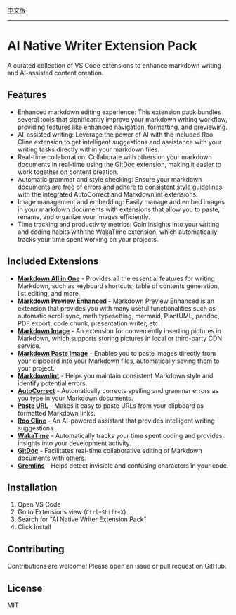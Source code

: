 
[中文版](README.zh-CN.md)

---

# AI Native Writer Extension Pack

A curated collection of VS Code extensions to enhance markdown writing and AI-assisted content creation.

## Features

- Enhanced markdown editing experience: This extension pack bundles several tools that significantly improve your markdown writing workflow, providing features like enhanced navigation, formatting, and previewing.
- AI-assisted writing: Leverage the power of AI with the included Roo Cline extension to get intelligent suggestions and assistance with your writing tasks directly within your markdown files.
- Real-time collaboration: Collaborate with others on your markdown documents in real-time using the GitDoc extension, making it easier to work together on content creation.
- Automatic grammar and style checking: Ensure your markdown documents are free of errors and adhere to consistent style guidelines with the integrated AutoCorrect and Markdownlint extensions.
- Image management and embedding: Easily manage and embed images in your markdown documents with extensions that allow you to paste, rename, and organize your images efficiently.
- Time tracking and productivity metrics: Gain insights into your writing and coding habits with the WakaTime extension, which automatically tracks your time spent working on your projects.

## Included Extensions

- **[Markdown All in One](https://marketplace.visualstudio.com/items?itemName=yzhang.markdown-all-in-one)** - Provides all the essential features for writing Markdown, such as keyboard shortcuts, table of contents generation, list editing, and more.
- **[Markdown Preview Enhanced](https://marketplace.visualstudio.com/items?itemName=shd101wyy.markdown-preview-enhanced)** - Markdown Preview Enhanced is an extension that provides you with many useful functionalities such as automatic scroll sync, math typesetting, mermaid, PlantUML, pandoc, PDF export, code chunk, presentation writer, etc. 
- **[Markdown Image](https://marketplace.visualstudio.com/items?itemName=hancel.markdown-image)** - An extension for conveniently inserting pictures in Markdown, which supports storing pictures in local or third-party CDN service.
- **[Markdown Paste Image](https://marketplace.visualstudio.com/items?itemName=telesoho.vscode-markdown-paste-image)** - Enables you to paste images directly from your clipboard into your Markdown files, automatically saving them to your project.
- **[Markdownlint](https://marketplace.visualstudio.com/items?itemName=davidanson.vscode-markdownlint)** - Helps you maintain consistent Markdown style and identify potential errors.
- **[AutoCorrect](https://marketplace.visualstudio.com/items?itemName=huacnlee.autocorrect)** - Automatically corrects spelling and grammar errors as you type in your Markdown documents.
- **[Paste URL](https://marketplace.visualstudio.com/items?itemName=kukushi.pasteurl)** - Makes it easy to paste URLs from your clipboard as formatted Markdown links.
- **[Roo Cline](https://marketplace.visualstudio.com/items?itemName=RooVeterinaryInc.roo-cline)** - An AI-powered assistant that provides intelligent writing suggestions.
- **[WakaTime](https://marketplace.visualstudio.com/items?itemName=WakaTime.vscode-wakatime)** - Automatically tracks your time spent coding and provides insights into your development activity.
- **[GitDoc](https://marketplace.visualstudio.com/items?itemName=vsls-contrib.gitdoc)** - Facilitates real-time collaborative editing of Markdown documents with others.
- **[Gremlins](https://marketplace.visualstudio.com/items?itemName=nhoizey.gremlins)** - Helps detect invisible and confusing characters in your code.

## Installation

1. Open VS Code
2. Go to Extensions view (`Ctrl+Shift+X`)
3. Search for "AI Native Writer Extension Pack"
4. Click Install


## Contributing

Contributions are welcome! Please open an issue or pull request on GitHub.

## License

MIT

